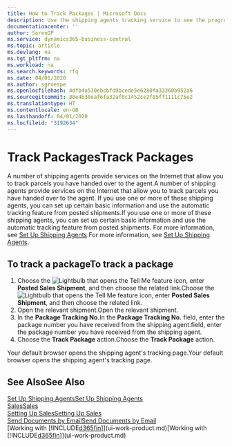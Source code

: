 ```yaml
---
title: How to Track Packages | Microsoft Docs
description: Use the shipping agents tracking service to see the progress of a delivery.
documentationcenter: ''
author: SorenGP
ms.service: dynamics365-business-central
ms.topic: article
ms.devlang: na
ms.tgt_pltfrm: na
ms.workload: na
ms.search.keywords: rfq
ms.date: 04/01/2020
ms.author: sgroespe
ms.openlocfilehash: 4dfb4a530ebcbfd9bcede5e6280fa33360b952a6
ms.sourcegitcommit: 88e4b30eaf6fa32af0c1452ce2f85ff1111c75e2
ms.translationtype: HT
ms.contentlocale: en-GB
ms.lasthandoff: 04/01/2020
ms.locfileid: "3192634"
---
```

# <a name="track-packages"></a><span data-ttu-id="256f6-103">Track Packages</span><span class="sxs-lookup"><span data-stu-id="256f6-103">Track Packages</span></span>
<span data-ttu-id="256f6-104">A number of shipping agents provide services on the Internet that allow you to track parcels you have handed over to the agent.</span><span class="sxs-lookup"><span data-stu-id="256f6-104">A number of shipping agents provide services on the Internet that allow you to track parcels you have handed over to the agent.</span></span> <span data-ttu-id="256f6-105">If you use one or more of these shipping agents, you can set up certain basic information and use the automatic tracking feature from posted shipments.</span><span class="sxs-lookup"><span data-stu-id="256f6-105">If you use one or more of these shipping agents, you can set up certain basic information and use the automatic tracking feature from posted shipments.</span></span> <span data-ttu-id="256f6-106">For more information, see [Set Up Shipping Agents](sales-how-to-set-up-shipping-agents.md).</span><span class="sxs-lookup"><span data-stu-id="256f6-106">For more information, see [Set Up Shipping Agents](sales-how-to-set-up-shipping-agents.md).</span></span>  

## <a name="to-track-a-package"></a><span data-ttu-id="256f6-107">To track a package</span><span class="sxs-lookup"><span data-stu-id="256f6-107">To track a package</span></span>
1. <span data-ttu-id="256f6-108">Choose the ![Lightbulb that opens the Tell Me feature](media/ui-search/search_small.png "Tell me what you want to do") icon, enter **Posted Sales Shipment**, and then choose the related link.</span><span class="sxs-lookup"><span data-stu-id="256f6-108">Choose the ![Lightbulb that opens the Tell Me feature](media/ui-search/search_small.png "Tell me what you want to do") icon, enter **Posted Sales Shipment**, and then choose the related link.</span></span>
2. <span data-ttu-id="256f6-109">Open the relevant shipment.</span><span class="sxs-lookup"><span data-stu-id="256f6-109">Open the relevant shipment.</span></span>
3. <span data-ttu-id="256f6-110">In the **Package Tracking No.**</span><span class="sxs-lookup"><span data-stu-id="256f6-110">In the **Package Tracking No.**</span></span> <span data-ttu-id="256f6-111">field, enter the package number you have received from the shipping agent.</span><span class="sxs-lookup"><span data-stu-id="256f6-111">field, enter the package number you have received from the shipping agent.</span></span>
4. <span data-ttu-id="256f6-112">Choose the **Track Package** action.</span><span class="sxs-lookup"><span data-stu-id="256f6-112">Choose the **Track Package** action.</span></span>

<span data-ttu-id="256f6-113">Your default browser opens the shipping agent's tracking page.</span><span class="sxs-lookup"><span data-stu-id="256f6-113">Your default browser opens the shipping agent's tracking page.</span></span>

## <a name="see-also"></a><span data-ttu-id="256f6-114">See Also</span><span class="sxs-lookup"><span data-stu-id="256f6-114">See Also</span></span>
[<span data-ttu-id="256f6-115">Set Up Shipping Agents</span><span class="sxs-lookup"><span data-stu-id="256f6-115">Set Up Shipping Agents</span></span>](sales-how-to-set-up-shipping-agents.md)  
[<span data-ttu-id="256f6-116">Sales</span><span class="sxs-lookup"><span data-stu-id="256f6-116">Sales</span></span>](sales-manage-sales.md)  
[<span data-ttu-id="256f6-117">Setting Up Sales</span><span class="sxs-lookup"><span data-stu-id="256f6-117">Setting Up Sales</span></span>](sales-setup-sales.md)  
[<span data-ttu-id="256f6-118">Send Documents by Email</span><span class="sxs-lookup"><span data-stu-id="256f6-118">Send Documents by Email</span></span>](ui-how-send-documents-email.md)  
<span data-ttu-id="256f6-119">[Working with [!INCLUDE[d365fin](includes/d365fin_md.md)]](ui-work-product.md)</span><span class="sxs-lookup"><span data-stu-id="256f6-119">[Working with [!INCLUDE[d365fin](includes/d365fin_md.md)]](ui-work-product.md)</span></span>
